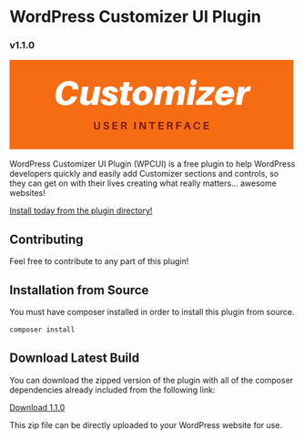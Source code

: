 # WordPress Customizer UI Plugin
### v1.1.0

![Logo](assets/banner-772x250.png)

WordPress Customizer UI Plugin (WPCUI) is a free plugin to help WordPress developers quickly and easily add Customizer 
sections and controls, so they can get on with their lives creating what really matters... awesome websites!

[Install today from the plugin directory!](https://wordpress.org/plugins/customizer-user-interface/)

## Contributing

Feel free to contribute to any part of this plugin!

## Installation from Source

You must have composer installed in order to install this plugin from source.

```bash
composer install
```

## Download Latest Build

You can download the zipped version of the plugin with all of the composer dependencies already included from the 
following link:

[Download 1.1.0](https://wpcui-build-prod.s3.amazonaws.com/wpcui-1.1.0.zip)

This zip file can be directly uploaded to your WordPress website for use.


